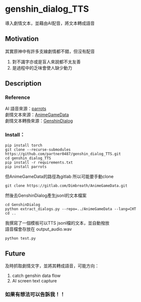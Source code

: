 # genshin_dialog_TTS
導入劇情文本，並藉由AI配音，將文本轉成語音

## Motivation
其實原神中有許多支線劇情都不錯，但沒有配音
1. 對不識字亦或是盲人來說都不太友善
2. 是過程中的乏味會使人缺少動力

## Description
### Reference
AI 語音來源：[parrots](https://github.com/shibing624/parrots.git) \
劇情文本來源：[AnimeGameData](https://gitlab.com/Dimbreath/AnimeGameData) \
劇情文本轉換來源：[GenshinDialog](https://github.com/mrzjy/GenshinDialog.git) 

### Install：
```shell
pip install torch
git clone --recurse-submodules https://github.com/partner0487/genshin_dialog_TTS.git
cd genshin_dialog_TTS
pip install -r requirements.txt
pip install parrots
```

但AnimeGameData的路徑為gitlab 所以可能要手動clone
 ```shell
git clone https://gitlab.com/Dimbreath/AnimeGameData.git
```

然後去GenshinDialog產生jsonl的文本檔案
```shell
cd GenshinDialog
python extract_dialogs.py --repo=../AnimeGameData --lang=CHT
cd ..
```

我撰寫了一個模板可以TTS jsonl檔的文本，並自動撥放 \
語音檔會存放在 output_audio.wav
```python
python test.py
```

## Future
及時抓取劇情文字，並將其轉成語音，可能方向：
1. catch genshin data flow
2. AI screen text capture

### 如果有想法可以告訴我！！

